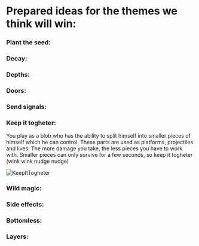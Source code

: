 # Prepared ideas for the themes we think will win:

### Plant the seed:

### Decay:

### Depths:

### Doors:

### Send signals:

### Keep it togheter:
You play as a blob who has the ability to split himself into smaller pieces of himself which he can control.
These parts are used as platforms, projectiles and lives. The more damage you take, the less pieces you have to work with.
Smaller pieces can only survive for a few seconds, so keep it togheter (wink wink nudge nudge)


![KeepItTogheter](https://github.com/user-attachments/assets/2207bc76-c083-4560-b4d9-93eb80d00f00)





### Wild magic:

### Side effects:

### Bottomless:

### Layers:
